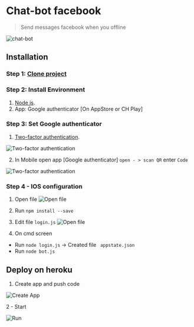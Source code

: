 # Chat-bot facebook
> Send messages facebook when you offline

![chat-bot](https://i.imgur.com/WeT8Y6x.png)


## Installation

### Step 1: [Clone project](https://github.com/seakBz/chatbot.git)
### Step 2: Install Environment
1. [Node js](https://nodejs.org/dist/v10.16.3/node-v10.16.3-x64.msi).
2. App: Google authenticator [On AppStore or CH Play]

### Step 3: Set Google authenticator
1. [Two-factor authentication](https://www.facebook.com/security/2fac/settings/).

![Two-factor authentication](https://i.imgur.com/cBpBezY.png)

2. In Mobile open app [Google authenticator] `open - > scan QR` enter `Code`

![Two-factor authentication](https://i.imgur.com/CVaokMR.png)


### Step 4 - IOS configuration
1. Open file
![Open file](https://i.imgur.com/tHHZ5p1.gif)

2. Run `npm install --save`

3. Edit file `login.js`
![Open file](https://i.imgur.com/QxJNrWy.png)

4. On cmd screen  
 - Run `node login.js` -> Created file ` appstate.json`
 - Run `node bot.js`

## Deploy on heroku

1. Create app and push code

![Create App](https://i.imgur.com/ZMTNrMe.gif)

2 - Start  

![Run](https://i.imgur.com/QNY4JJh.gif)

